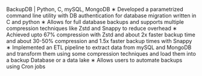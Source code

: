 BackupDB | Python, C, mySQL, MongoDB
 ∗ Developed a parametrized command line utility with DB authentication for database migration written in C and python
 ∗ Allows for full database backups and supports multiple compression techniques like Zstd and Snappy to reduce overhead
 ∗ Achieved upto 67% compression with Zstd and about 2x faster backup time and about 30-50% compression and 1.5x faster backup times with Snappy
 ∗ Implemented an ETL pipeline to extract data from mySQL and MongoDB and transform them using some compression techniques and load them into a backup Database or a data lake
 ∗ Allows users to automate backups using Cron jobs
